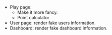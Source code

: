 <!-- TODOs -->
- Play page: 
    + Make it more fancy.
    + Point calculator    
- User page: render fake users information.
- Dashboard: render fake dashboard information.